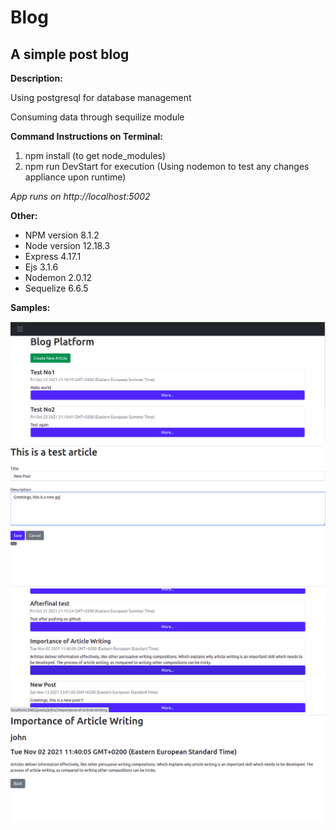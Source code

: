 # Blog
  ## A simple post blog
  
   **Description:**
   
  Using  postgresql  for database management
  
  Consuming data through sequilize module
  
  
  **Command Instructions on Terminal:**
   
   1. npm install (to get node_modules)
   2. npm run DevStart for execution (Using nodemon to test any changes appliance upon runtime)

*App runs on http://localhost:5002*


**Other:** 
   * NPM version 8.1.2 
   * Node version 12.18.3
   * Express 4.17.1
   * Ejs 3.1.6
   * Nodemon 2.0.12
   * Sequelize 6.6.5



**Samples:**


![Main page sample ](https://github.com/pagoulid/Blog/blob/main/home_sample.png)
![Main page sample ](https://github.com/pagoulid/Blog/blob/main/Newpost_sample.png)
![Main page sample ](https://github.com/pagoulid/Blog/blob/main/Save_newpost_sample.png)
![Main page sample ](https://github.com/pagoulid/Blog/blob/main/Read_More_sample.png)
